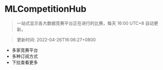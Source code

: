 # MLCompetitionHub

> 一站式显示各大数据竞赛平台正在进行的比赛，每天 16:00 UTC+8 自动更新。
  
> 更新时间: 2022-04-26T16:06:27+0800 

* 多家竞赛平台
* 多种订阅方式
* 下拉查看更多
